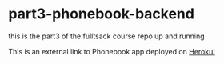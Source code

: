 # part3-phonebook-backend

this is the part3 of the fulltsack course
repo up and running

This is an external link to Phonebook app deployed on [Heroku!](https://helsinki-phonebook.herokuapp.com)
